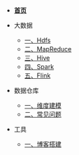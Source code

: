 <!-- docs/_sidebar.md -->

* [**首页**](/)

* 大数据
    * [一、Hdfs](bigdata/Hdfs/)
    * [二、MapReduce](bigdata/MapReduce/)
    * [三、Hive](bigdata/Hive/)
    * [四、Spark](bigdata/Spark/)
    * [五、Flink](bigdata/Flink/)
* 数据仓库
    * [一、维度建模](datawarehouse/dimmodel/)
    * [二、常见问题](datawarehouse/dimdesign/)
* 工具
    * [一、博客搭建](tools/docsify/)
